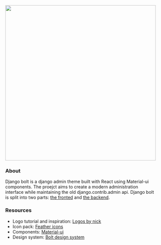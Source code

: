 <div style="padding:10px;">

<img src="src/assets/vectors/cover.svg" style="width:100%; height:500px;">

### About

<p>
Django bolt is a django admin theme built with React using Material-ui
components. The proejct aims to create a modern administration interface
while maintaining the old django.contrib.admin api.
Django bolt is split into two parts: <a href="https://github.com/MuhammadSalahAli/django-bolt">the fronted</a> 
and <a href="https://github.com/MuhammadSalahAli/django-api-admin">the backend</a>.
</p>

### Resources

* Logo tutorial and inspiration: <a href="https://www.youtube.com/watch?v=drUsOJQfFZM&ab_channel=LogosByNick">Logos by
  nick</a>
* Icon pack: <a href="https://feathericons.com/">Feather icons</a>
* Components: <a href="https://mui.com/">Material-ui</a>
* Design system: <a href="https://www.figma.com/file/iDvC7g040k6XswfIaX5xzg/Django-bolt?node-id=0%3A1">Bolt design
  system</a>

</div>